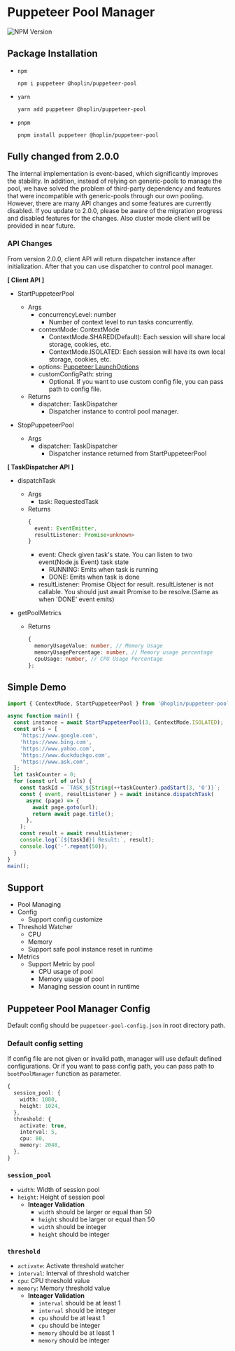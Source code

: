 # Puppeteer Pool Manager

![NPM Version](https://img.shields.io/npm/v/%40hoplin%2Fpuppeteer-pool?style=for-the-badge)

## Package Installation

- `npm`

  ```
  npm i puppeteer @hoplin/puppeteer-pool
  ```

- `yarn`

  ```
  yarn add puppeteer @hoplin/puppeteer-pool
  ```

- `pnpm`
  ```
  pnpm install puppeteer @hoplin/puppeteer-pool
  ```

## Fully changed from 2.0.0

The internal implementation is event-based, which significantly improves the stability. In addition, instead of relying on generic-pools to manage the pool, we have solved the problem of third-party dependency and features that were incompatible with generic-pools through our own pooling. However, there are many API changes and some features are currently disabled. If you update to 2.0.0, please be aware of the migration progress and disabled features for the changes.
Also cluster mode client will be provided in near future.

### API Changes

From version 2.0.0, client API will return dispatcher instance after initialization.
After that you can use dispatcher to control pool manager.

**[ Client API ]**

- StartPuppeteerPool

  - Args
    - concurrencyLevel: number
      - Number of context level to run tasks concurrently.
    - contextMode: ContextMode
      - ContextMode.SHARED(Default): Each session will share local storage, cookies, etc.
      - ContextMode.ISOLATED: Each session will have its own local storage, cookies, etc.
    - options: [Puppeteer LaunchOptions](https://pptr.dev/api/puppeteer.launchoptions)
    - customConfigPath: string
      - Optional. If you want to use custom config file, you can pass path to config file.
  - Returns
    - dispatcher: TaskDispatcher
      - Dispatcher instance to control pool manager.

- StopPuppeteerPool
  - Args
    - dispatcher: TaskDispatcher
      - Dispatcher instance returned from StartPuppeteerPool

**[ TaskDispatcher API ]**

- dispatchTask<T>

  - Args
    - task: RequestedTask<T>
  - Returns
    ```typescript
    {
      event: EventEmitter,
      resultListener: Promise<unknown>
    }
    ```
    - event: Check given task's state. You can listen to two event(Node.js Event) task state
      - RUNNING: Emits when task is running
      - DONE: Emits when task is done
    - resultListener: Promise Object for result. resultListener is not callable. You should just await Promise to be resolve.(Same as when 'DONE' event emits)

- getPoolMetrics
  - Returns
    ```typescript
    {
      memoryUsageValue: number, // Memory Usage
      memoryUsagePercentage: number, // Memory usage percentage
      cpuUsage: number, // CPU Usage Percentage
    };
    ```

## Simple Demo

```typescript
import { ContextMode, StartPuppeteerPool } from '@hoplin/puppeteer-pool';

async function main() {
  const instance = await StartPuppeteerPool(3, ContextMode.ISOLATED);
  const urls = [
    'https://www.google.com',
    'https://www.bing.com',
    'https://www.yahoo.com',
    'https://www.duckduckgo.com',
    'https://www.ask.com',
  ];
  let taskCounter = 0;
  for (const url of urls) {
    const taskId = `TASK_${String(++taskCounter).padStart(3, '0')}`;
    const { event, resultListener } = await instance.dispatchTask(
      async (page) => {
        await page.goto(url);
        return await page.title();
      },
    );
    const result = await resultListener;
    console.log(`[${taskId}] Result:`, result);
    console.log('-'.repeat(50));
  }
}
main();
```

## Support

- Pool Managing
- Config
  - Support config customize
- Threshold Watcher
  - CPU
  - Memory
  - Support safe pool instance reset in runtime
- Metrics
  - Support Metric by pool
    - CPU usage of pool
    - Memory usage of pool
    - Managing session count in runtime

## Puppeteer Pool Manager Config

Default config should be `puppeteer-pool-config.json` in root directory path.

### Default config setting

If config file are not given or invalid path, manager will use default defined configurations. Or if you want to pass config path, you can pass path to `bootPoolManager` function as parameter.

```typescript
{
  session_pool: {
    width: 1080,
    height: 1024,
  },
  threshold: {
    activate: true,
    interval: 5,
    cpu: 80,
    memory: 2048,
  },
}
```

### `session_pool`

- `width`: Width of session pool
- `height`: Height of session pool
  - **Inteager Validation**
    - `width` should be larger or equal than 50
    - `height` should be larger or equal than 50
    - `width` should be integer
    - `height` should be integer

### `threshold`

- `activate`: Activate threshold watcher
- `interval`: Interval of threshold watcher
- `cpu`: CPU threshold value
- `memory`: Memory threshold value
  - **Inteager Validation**
    - `interval` should be at least 1
    - `interval` should be integer
    - `cpu` should be at least 1
    - `cpu` should be integer
    - `memory` should be at least 1
    - `memory` should be integer
